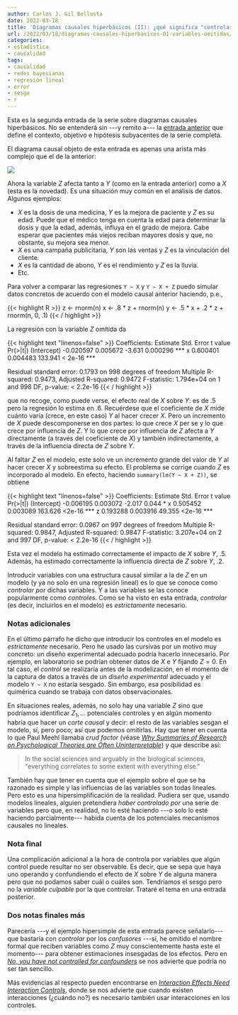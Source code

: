 ```yaml
---
author: Carlos J. Gil Bellosta
date: 2022-03-18
title: 'Diagramas causales hiperbásicos (II): ¿qué significa "controlar por" una variable?'
url: /2022/03/18/diagramas-causales-hiperbasicos-01-variables-omitidas/
categories:
- estadística
- causalidad
tags:
- causalidad
- redes bayesianas
- regresión lineal
- error
- sesgo
- r
---
```


Esta es la segunda entrada de la serie sobre diagramas causales hiperbásicos. No se entenderá sin ---y remito a--- la
[entrada anterior](/2022/03/10/diagramas-causales-hiperbasicos-01-variables-omitidas/)
que define el contexto, objetivo e hipótesis subyacentes de la serie completa.

El diagrama causal objeto de esta entrada es apenas una arista más complejo que el de la anterior:

![](/wp-uploads/2022/03/red_causal_hiperbasica_01.png#center)

Ahora la variable $Z$ afecta tanto a $Y$ (como en la entrada anterior) como a $X$ (esta es la novedad). Es una situación muy común en el análisis de datos. Algunos ejemplos:

* $X$ es la dosis de una medicina, $Y$ es la mejora de paciente y $Z$ es su edad. Puede que el médico tenga en cuenta la edad para determinar la dosis y que la edad, además, influya en el grado de mejora. Cabe esperar que pacientes más viejos reciban mayores dosis y que, no obstante, su mejora sea menor.
* $X$ es una campaña publicitaria, $Y$ son las ventas y $Z$ es la vinculación del cliente.
* $X$ es la cantidad de abono, $Y$ es el rendimiento y $Z$ es la lluvia.
* Etc.

Para volver a comparar las regresiones `Y ~ X` y `Y ~ X + Z` puedo simular datos concretos de acuerdo con el modelo causal anterior haciendo, p.e.,

{{< highlight R >}}
z <- rnorm(n)
x <- .8 * z + rnorm(n)
y <- .5 * x + .2 * z + rnorm(n, 0, .1)
{{< / highlight >}}

La regresión con la variable $Z$ omitida da

{{< highlight text "linenos=false" >}}
Coefficients:
             Estimate Std. Error t value Pr(>|t|)
(Intercept) -0.020597   0.005672  -3.631 0.000296 ***
x            0.600401   0.004483 133.941  < 2e-16 ***

Residual standard error: 0.1793 on 998 degrees of freedom
Multiple R-squared:  0.9473,	Adjusted R-squared:  0.9472
F-statistic: 1.794e+04 on 1 and 998 DF,  p-value: < 2.2e-16
{{< / highlight >}}

que no recoge, como puede verse, el efecto real de $X$ sobre $Y$: es de $.5$ pero la regresión lo estima en $.6$. Recuérdese que el coeficiente de $X$ mide cuánto varía (crece, en este caso) $Y$ al hacer crecer $X$. Pero un incremento de $X$ puede descomponerse en dos partes: lo que crece $X$ per se y lo que crece por influencia de $Z$. Y lo que crece por influencia de $Z$ afecta a $Y$ directamente (a través del coeficiente de $X$) y también indirectamente, a través de la influencia directa de $Z$ sobre $Y$.

Al faltar $Z$ en el modelo, este solo ve un incremento grande del valor de $Y$ al hacer crecer $X$ y sobreestima su efecto. El problema se corrige cuando $Z$ es incorporado al modelo. En efecto, haciendo `summary(lm(Y ~ X + Z))`, se obtiene

{{< highlight text "linenos=false" >}}
Coefficients:
             Estimate Std. Error t value Pr(>|t|)
(Intercept) -0.006195   0.003072  -2.017    0.044 *
x            0.505452   0.003089 163.626   <2e-16 ***
z            0.193288   0.003916  49.355   <2e-16 ***

Residual standard error: 0.0967 on 997 degrees of freedom
Multiple R-squared:  0.9847,	Adjusted R-squared:  0.9847
F-statistic: 3.207e+04 on 2 and 997 DF,  p-value: < 2.2e-16
{{< / highlight >}}

Esta vez el modelo ha estimado correctamente el impacto de $X$ sobre $Y$, $.5$. Además, ha estimado correctamente la influencia directa de $Z$ sobre $Y$, $.2$.

Introducir variables con una estructura causal similar a la de $Z$ en un modelo (y ya no solo en una regresión lineal) es lo que se conoce como _controlar por_ dichas variables. Y a las variables se las conoce popularmente como _controles_. Como se ha visto en esta entrada, _controlar_ (es decir, incluirlos en el modelo) es _estrictamente_ necesario.


### Notas adicionales

En el último párrafo he dicho que introducir los controles en el modelo es _estrictamente_ necesario. Pero he usado las cursivas por un motivo muy concreto: un diseño experimental adecuado podría hacerlo innecesario. Por ejemplo, en laboratorio se podrían obtener datos de $X$ e $Y$ fijando $Z = 0$. En tal caso, el _control_ se realizaría antes de la modelización, en el momento de la captura de datos a través de un _diseño experimental_ adecuado y el modelo `Y ~ X` no estaría sesgado. Sin embargo, esa posibilidad es quimérica cuando se trabaja con datos observacionales.

En situaciones reales, además, no solo hay una variable $Z$ sino que podríamos identificar $Z_1, \dots$ potenciales controles y en algún momento habría que hacer un _corte causal_ y decir: el resto de las variables sesgan el modelo, sí, pero poco; así que podemos omitirlas. Hay que tener en cuenta lo que Paul Meehl llamaba _crud factor_ (véase [_Why Summaries of Research on Psychological Theories are Often Uninterpretable_](https://doi.org/10.2466/pr0.1990.66.1.195)) y que describe así:

> In the social sciences and arguably in the biological sciences, "everything correlates to some extent with everything else."

También hay que tener en cuenta que el ejemplo sobre el que se ha razonado es simple y las influencias de las variables son todas lineales. Pero esto es una hipersimplificación de la realidad. Pudiera ser que, usando modelos lineales, alguien pretendiera _haber controlado por_ una serie de variables pero que, en realidad, no lo esté haciendo ---o solo lo esté haciendo parcialmente--- habida cuenta de los potenciales mecanismos causales no lineales.

### Nota final

Una complicación adicional a la hora de controla por variables que algún control puede resultar no ser observable. Es decir, que se sepa que haya uno operando y confundiendo el efecto de $X$ sobre $Y$ de alguna manera pero que no podamos saber cuál o cuáles son. Tendríamos el sesgo pero no la _variable culpable_ por la que controlar. Trataré el tema en una entrada posterior.

### Dos notas finales más

Parecería ---y el ejemplo hipersimple de esta entrada parece señalarlo--- que bastaría con _controlar_ por los _confusores_ ---sí, he omitido el nombre formal que reciben variables como $Z$ muy conscientemente hasta este el momento--- para obtener estimaciones insesgadas de los efectos. Pero en [_No, you have not controlled for confounders_](https://davidlindelof.com/no-you-have-not-controlled-for-confounders/) se nos advierte que podría no ser tan sencillo.

Más evidencias al respecto pueden encontrarse en [_Interaction Effects Need Interaction Controls_](https://datacolada.org/80), donde se nos advierte que cuando existen interacciones (¿cuándo no?) es necesario también usar interacciones en los controles.

